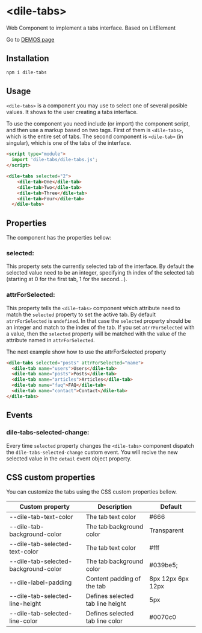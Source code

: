 # \<dile-tabs>

Web Component to implement a tabs interface. Based on LitElement

Go to [DEMOS page](https://dile-tabs.polydile.com/)

## Installation

```bash
npm i dile-tabs
```

## Usage

```<dile-tabs>``` is a component you may use to select one of several posible values. It shows to the user creating a tabs interface.

To use the  component you need include (or import) the component script, and then use a markup based on two tags. First of them is ```<dile-tabs>```, which is the entire set of tabs. The second component is ```<dile-tab>``` (in singular), which is one of the tabs of the interface.


```html
<script type="module">
  import 'dile-tabs/dile-tabs.js';
</script>

<dile-tabs selected="2">
    <dile-tab>One</dile-tab>
    <dile-tab>Two</dile-tab>
    <dile-tab>Three</dile-tab>
    <dile-tab>Four</dile-tab>
  </dile-tabs>
```

## Properties

The component has the properties bellow:

### selected:

This property sets the currently selected tab of the interface. By default the selected value need to be an integer, specifying th index of the selected tab (starting at 0 for the first tab, 1 for the second...).

### attrForSelected:

This property tells the ```<dile-tabs>``` component which attribute need to match the ```selected``` property to set the active tab. By default ```atrrForSelected``` is ```undefined```. In that case the ```selected``` property should be an integer and match to the index of the tab. If you set ```atrrForSelected``` with a value, then the ```selected``` property will be matched with the value of the attribute named in ```attrForSelected```.

The next example show how to use the attrForSelected property

```html
<dile-tabs selected="posts" attrForSelected="name">
  <dile-tab name="users">Users</dile-tab>
  <dile-tab name="posts">Posts</dile-tab>
  <dile-tab name="articles">Articles</dile-tab>
  <dile-tab name="faq">FAQ</dile-tab>
  <dile-tab name="contact">Contact</dile-tab>
</dile-tabs>
```

## Events

### dile-tabs-selected-change:

Every time ```selected``` property changes the ```<dile-tabs>``` component dispatch the ```dile-tabs-selected-change``` custom event. You will recive the new selected value in the ```detail``` event object property.

## CSS custom properties

You can customize the tabs using the CSS custom properties bellow.

Custom property | Description | Default
----------------|-------------|---------
--dile-tab-text-color | The tab text color | #666
--dile-tab-background-color | The tab background color | Transparent
--dile-tab-selected-text-color | The tab text color | #fff
--dile-tab-selected-background-color | The tab background color | #039be5;
--dile-label-padding | Content padding of the tab | 8px 12px 6px 12px
--dile-tab-selected-line-height | Defines selected tab line height | 5px
--dile-tab-selected-line-color | Defines selected tab line color | #0070c0
